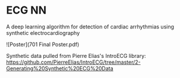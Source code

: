 # ECG NN
A deep learning algorithm for detection of cardiac arrhythmias using synthetic electrocardiography

![Poster](701 Final Poster.pdf)

Synthetic data pulled from Pierre Elias's IntroECG library: https://github.com/PierreElias/IntroECG/tree/master/2-Generating%20Synthetic%20ECG%20Data
